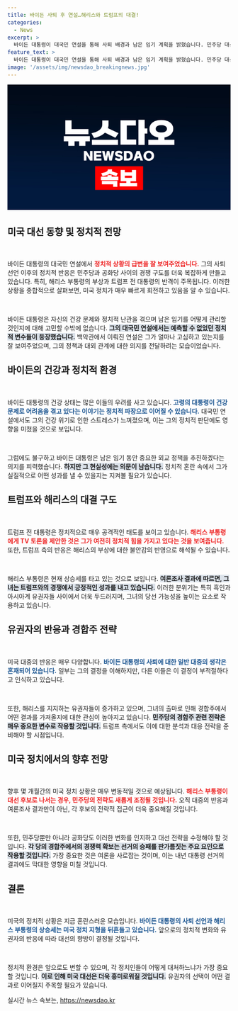 ```yaml
---
title: 바이든 사퇴 후 연설…해리스와 트럼프의 대결!
categories:
  - News
excerpt: >
  바이든 대통령이 대국민 연설을 통해 사퇴 배경과 남은 임기 계획을 밝혔습니다. 민주당 대선 후보는 해리스 중심으로 재편되고 있으며, 트럼프 전 대통령은 그녀와의 TV 토론을 제안했습니다. 미국 대선의 향방이 주목받고 있습니다!
feature_text: >
  바이든 대통령이 대국민 연설을 통해 사퇴 배경과 남은 임기 계획을 밝혔습니다. 민주당 대선 후보는 해리스 중심으로 재편되고 있으며, 트럼프 전 대통령은 그녀와의 TV 토론을 제안했습니다. 미국 대선의 향방이 주목받고 있습니다!
image: '/assets/img/newsdao_breakingnews.jpg'
---
```


<p><img src="/assets/img/newsdao_breakingnews.jpg" alt="pcversion 속보" /></p>

<h2 data-ke-size="size26">미국 대선 동향 및 정치적 전망</h2>

<p data-ke-size="size16">&nbsp;</p>

<p>바이든 대통령의 대국민 연설에서 <b><span style="color: #ee2323;">정치적 상황의 급변을 잘 보여주었습니다.</span></b> 그의 사퇴 선언 이후의 정치적 반응은 민주당과 공화당 사이의 경쟁 구도를 더욱 복잡하게 만들고 있습니다. 특히, 해리스 부통령의 부상과 트럼프 전 대통령의 반격이 주목됩니다. 이러한 상황을 종합적으로 살펴보면, 미국 정치가 매우 빠르게 회전하고 있음을 알 수 있습니다. </p>

<p data-ke-size="size16">&nbsp;</p>

<p>바이든 대통령은 자신의 건강 문제와 정치적 난관을 겪으며 남은 임기를 어떻게 관리할 것인지에 대해 고민할 수밖에 없습니다. <b><span style="background-color: #21538527;">그의 대국민 연설에서는 예측할 수 없었던 정치적 변수들이 등장했습니다.</span></b> 백악관에서 이뤄진 연설은 그가 얼마나 고심하고 있는지를 잘 보여주었으며, 그의 정책과 대외 관계에 대한 의지를 전달하려는 모습이었습니다. </p>

<h2 data-ke-size="size26">바이든의 건강과 정치적 환경</h2>

<p data-ke-size="size16">&nbsp;</p>

<p>바이든 대통령의 건강 상태는 많은 이들의 우려를 사고 있습니다. <b><span style="color: #1a5490;">고령의 대통령이 건강 문제로 어려움을 겪고 있다는 이야기는 정치적 파장으로 이어질 수 있습니다.</span></b> 대국민 연설에서도 그의 건강 위기로 인한 스트레스가 느껴졌으며, 이는 그의 정치적 판단에도 영향을 미쳤을 것으로 보입니다. </p>

<p data-ke-size="size16">&nbsp;</p>

<p>그럼에도 불구하고 바이든 대통령은 남은 임기 동안 중요한 외교 정책을 추진하겠다는 의지를 피력했습니다. <b><span style="background-color: #21538527;">하지만 그 현실성에는 의문이 남습니다.</span></b> 정치적 혼란 속에서 그가 실질적으로 어떤 성과를 낼 수 있을지는 지켜볼 필요가 있습니다. </p>

<h2 data-ke-size="size26">트럼프와 해리스의 대결 구도</h2>

<p data-ke-size="size16">&nbsp;</p>

<p>트럼프 전 대통령은 정치적으로 매우 공격적인 태도를 보이고 있습니다. <b><span style="color: #ee2323;">해리스 부통령에게 TV 토론을 제안한 것은 그가 여전히 정치적 힘을 가지고 있다는 것을 보여줍니다.</span></b> 또한, 트럼프 측의 반응은 해리스의 부상에 대한 불안감의 반영으로 해석될 수 있습니다. </p>

<p data-ke-size="size16">&nbsp;</p>

<p>해리스 부통령은 현재 상승세를 타고 있는 것으로 보입니다. <b><span style="background-color: #21538527;">여론조사 결과에 따르면, 그녀는 트럼프와의 경쟁에서 긍정적인 성과를 내고 있습니다.</span></b> 이러한 분위기는 특히 흑인과 아시아계 유권자들 사이에서 더욱 두드러지며, 그녀의 당선 가능성을 높이는 요소로 작용하고 있습니다. </p>

<h2 data-ke-size="size26">유권자의 반응과 경합주 전략</h2>

<p data-ke-size="size16">&nbsp;</p>

<p>미국 대중의 반응은 매우 다양합니다. <b><span style="color: #1a5490;">바이든 대통령의 사퇴에 대한 일반 대중의 생각은 혼재되어 있습니다.</span></b> 일부는 그의 결정을 이해하지만, 다른 이들은 이 결정이 부적절하다고 인식하고 있습니다. </p>

<p data-ke-size="size16">&nbsp;</p>

<p>또한, 해리스를 지지하는 유권자들이 증가하고 있으며, 그녀의 출마로 인해 경합주에서 어떤 결과를 가져올지에 대한 관심이 높아지고 있습니다. <b><span style="background-color: #21538527;">민주당의 경합주 관련 전략은 매우 중요한 변수로 작용할 것입니다.</span></b> 트럼프 측에서도 이에 대한 분석과 대응 전략을 준비해야 할 시점입니다. </p>

<h2 data-ke-size="size26">미국 정치에서의 향후 전망</h2>

<p data-ke-size="size16">&nbsp;</p>

<p>향후 몇 개월간의 미국 정치 상황은 매우 변동적일 것으로 예상됩니다. <b><span style="color: #ee2323;">해리스 부통령이 대선 후보로 나서는 경우, 민주당의 전략도 새롭게 조정될 것입니다.</span></b> 오직 대중의 반응과 여론조사 결과만이 아닌, 각 후보의 전략적 접근이 더욱 중요해질 것입니다.</p>

<p data-ke-size="size16">&nbsp;</p>

<p>또한, 민주당뿐만 아니라 공화당도 이러한 변화를 인지하고 대선 전략을 수정해야 할 것입니다. <b><span style="background-color: #21538527;">각 당의 경합주에서의 경쟁력 확보는 선거의 승패를 판가름짓는 주요 요인으로 작용할 것입니다.</span></b> 가장 중요한 것은 여론을 사로잡는 것이며, 이는 내년 대통령 선거의 결과에도 막대한 영향을 미칠 것입니다. </p>

<h2 data-ke-size="size26">결론</h2>

<p data-ke-size="size16">&nbsp;</p>

<p>미국의 정치적 상황은 지금 혼란스러운 모습입니다. <b><span style="color: #1a5490;">바이든 대통령의 사퇴 선언과 해리스 부통령의 상승세는 미국 정치 지형을 뒤흔들고 있습니다.</span></b> 앞으로의 정치적 변화와 유권자의 반응에 따라 대선의 향방이 결정될 것입니다. </p>

<p data-ke-size="size16">&nbsp;</p>

<p>정치적 환경은 앞으로도 변할 수 있으며, 각 정치인들이 어떻게 대처하느냐가 가장 중요할 것입니다. <b><span style="background-color: #21538527;">이로 인해 미국 대선은 더욱 흥미로워질 것입니다.</span></b> 유권자의 선택이 어떤 결과로 이어질지 주목할 필요가 있습니다.</p>
실시간 뉴스 속보는, <a href="https://newsdao.kr" rel="dofollow">https://newsdao.kr</a>


